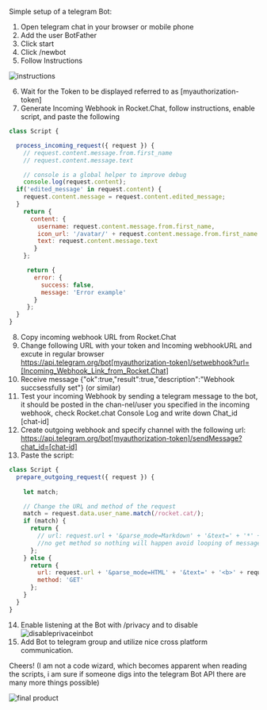 Simple setup of a telegram Bot:

1.	Open telegram chat in your browser or mobile phone
2.	Add the user BotFather
3.	Click start
4.	Click /newbot
5.	Follow Instructions

![instructions](http://i.imgur.com/8y9SG49.jpg?1)

6.	Wait for the Token to be displayed referred to as [myauthorization-token]
7.	Generate Incoming Webhook in Rocket.Chat, follow instructions,  enable script, and paste the following
```javascript
class Script {

  process_incoming_request({ request }) {
    // request.content.message.from.first_name
    // request.content.message.text

    // console is a global helper to improve debug
    console.log(request.content);
  if('edited_message' in request.content) {
    request.content.message = request.content.edited_message;
  }
    return {
      content: {
        username: request.content.message.from.first_name,
        icon_url: '/avatar/' + request.content.message.from.first_name + '.jpg' ,
        text: request.content.message.text
       }
    };

     return {
       error: {
         success: false,
         message: 'Error example'
       }
     };
  }
}
```
8.	Copy incoming webhook URL from Rocket.Chat
9.	Change following URL with your token and Incoming webhookURL and excute in regular browser  
https://api.telegram.org/bot[myauthorization-token]/setwebhook?url=[Incoming_Webhook_Link_from_Rocket.Chat]
10.	Receive message  {"ok":true,"result":true,"description":"Webhook succsessfully set"} (or similar)
11.	Test your incoming Webhook by sending a telegram message to the bot, it should be posted in the chan-nel/user you specified in the incoming webhook, check Rocket.chat Console Log and write down Chat_id [chat-id]
12.	Create outgoing webhook and specify channel with the following url:
https://api.telegram.org/bot[myauthorization-token]/sendMessage?chat_id=[chat-id]
13.	Paste the script:
```javascript
class Script {
  prepare_outgoing_request({ request }) {
    
    let match;

    // Change the URL and method of the request
    match = request.data.user_name.match(/rocket.cat/);
    if (match) {
      return {
        // url: request.url + '&parse_mode=Markdown' + '&text=' + '*' + request.data.user_name+ '*: _' + request.data.text + '_',
        //no get method so nothing will happen avoid looping of messages
      }; 
    } else {
      return {
        url: request.url + '&parse_mode=HTML' + '&text=' + '<b>' + request.data.user_name+ '</b>: ' + request.data.text,
        method: 'GET'
      }; 
    }
  }
}
```
14.	Enable listening at the Bot with /privacy and to disable
![disableprivaceinbot](http://i.imgur.com/xSjdAAy.jpg?1)
15.	Add Bot to telegram group and utilize nice cross platform communication.


Cheers! 
(I am not a code wizard, which becomes apparent when reading the scripts, i am sure if someone digs into the telegram Bot API there are many more things possible) 

![final product](http://i.imgur.com/LqpqUC8.jpg?1)
